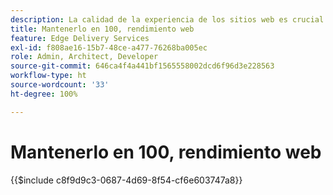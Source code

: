 ```yaml
---
description: La calidad de la experiencia de los sitios web es crucial para lograr los objetivos comerciales de su sitio web y la satisfacción de los visitantes.
title: Mantenerlo en 100, rendimiento web
feature: Edge Delivery Services
exl-id: f808ae16-15b7-48ce-a477-76268ba005ec
role: Admin, Architect, Developer
source-git-commit: 646ca4f4a441bf1565558002dcd6f96d3e228563
workflow-type: ht
source-wordcount: '33'
ht-degree: 100%

---
```


# Mantenerlo en 100, rendimiento web

{{$include c8f9d9c3-0687-4d69-8f54-cf6e603747a8}}
